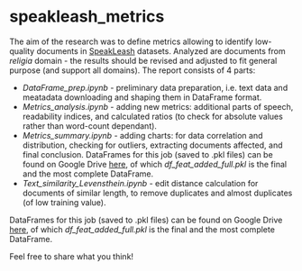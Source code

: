 # speakleash_metrics
The aim of the research was to define metrics allowing to identify low-quality documents in [SpeakLeash](https://github.com/speakleash) datasets. Analyzed are documents from *religia* domain - the results should be revised and adjusted to fit general purpose (and support all domains).
The report consists of 4 parts:
* *DataFrame_prep.ipynb* - preliminary data preparation, i.e. text data and meatadata downloading and shaping them in DataFrame format.
* *Metrics_analysis.ipynb* - adding new metrics: additional parts of speech, readability indices, and calculated ratios (to check for absolute values rather than word-count dependant).
* *Metrics_summary.ipynb* - adding charts: for data correlation and distribution, checking for outliers, extracting documents affected, and final conclusion.
DataFrames for this job (saved to .pkl files) can be found on Google Drive [here](https://drive.google.com/drive/folders/1qb8Cs27i_9zgw5f1vDGME1vBPXYwhJzG?usp=sharing), of which *df_feat_added_full.pkl* is the final and the most complete DataFrame.
* *Text_similarity_Levensthein.ipynb* - edit distance calculation for documents of similar length, to remove duplicates and almost duplicates (of low training value).

DataFrames for this job (saved to .pkl files) can be found on Google Drive [here](https://drive.google.com/drive/folders/1qb8Cs27i_9zgw5f1vDGME1vBPXYwhJzG?usp=sharing), of which *df_feat_added_full.pkl* is the final and the most complete DataFrame.

Feel free to share what you think!
